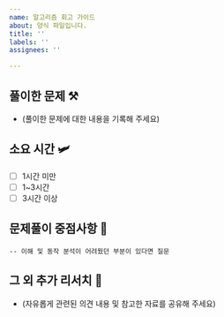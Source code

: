 ```yaml
---
name: 알고리즘 회고 가이드
about: 양식 파일입니다.
title: ''
labels: ''
assignees: ''

---
```


## 풀이한 문제 ⚒️
- (풀이한 문제에 대한 내용을 기록해 주세요)

## 소요 시간 🛩️
- [ ] 1시간 미만
- [ ] 1~3시간
- [ ] 3시간 이상

## 문제풀이 중점사항 🤔
```
-- 이해 및 동작 분석이 어려웠던 부분이 있다면 질문
```

## 그 외 추가 리서치 🚀
- (자유롭게 관련된 의견 내용 및 참고한 자료를 공유해 주세요)
